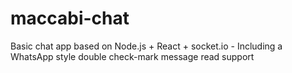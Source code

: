 # maccabi-chat
Basic chat app based on Node.js + React + socket.io - Including a WhatsApp style double check-mark message read support
